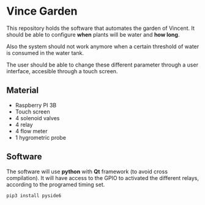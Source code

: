 # Vince Garden

This repository holds the software that automates the garden of Vincent. It should be able to configure **when** plants will be water and **how long**.

Also the system should not work anymore when a certain threshold of water is consumed in the water tank.

The user should be able to change these different parameter through a user interface, accesible through a touch screen.

## Material

- Raspberry PI 3B
- Touch screen
- 4 solenoid valves
- 4 relay
- 4 flow meter
- 1 hygrometric probe

## Software

The software will use **python** with **Qt** framework (to avoid cross compilation). It will have access to the GPIO to activated the different relays, according to the programed timing set.

```
pip3 install pyside6
```

